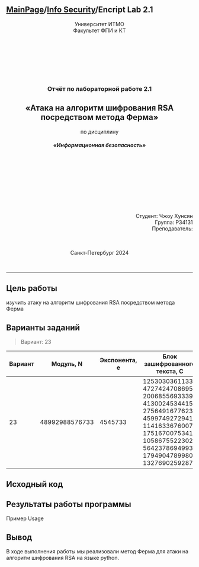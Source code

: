 <head>
  <script src="https://cdn.mathjax.org/mathjax/latest/MathJax.js?config=TeX-AMS-MML_HTMLorMML" type="text/javascript"></script>
  <script type="text/x-mathjax-config">
    MathJax.Hub.Config({
      tex2jax: {
      skipTags: ['script', 'noscript', 'style', 'textarea', 'pre'],
      inlineMath: [['$','$']]
      }
    });
  </script>
</head>

## [MainPage](../../../index.md)/[Info Security](../../README.md)/Encript Lab 2.1

<center>
<p>Университет ИТМО<br>Факультет ФПИ и КТ</p>
<br><br><br><br><br><br>
<h3>Отчёт по лабораторной работе 2.1</h3>
<h2>«Атака на алгоритм шифрования RSA посредством метода Ферма»</h2>
по дисциплину
<h5>«Информационная безопасность»</h5>
</center>

<br><br><br><br><br><br><br><br>

<div align="right">Студент: Чжоу Хунсян</div>
<div align="right">Группа: P34131</div>
<div align="right">Преподаватель:</div>

<center>
<br><br>
<p>Санкт-Петербург 2024</p>
<br>
</center>

---

## Цель работы

изучить атаку на алгоритм шифрования RSA посредством метода Ферма

## Варианты заданий

> Вариант: 23

Вариант | Модуль, N | Экспонента, е | Блок зашифрованного текста, C
--------|-----------|---------------|------------------------
23 | 48992988576733 | 4545733 | 12530303611339 <br> 47274247086952 <br> 20068556933394 <br> 41300245344157 <br> 27564916776233 <br> 45997492729411 <br> 11416336760074 <br> 17516700753417 <br> 10586755223028 <br> 5642378694993 <br> 17949047899806 <br> 13276902592875

## Исходный код


## Результаты работы программы

Пример Usage


## Вывод

В ходе выполнения работы мы реализовали метод Ферма для атаки на алгоритм шифрования RSA на языке python.